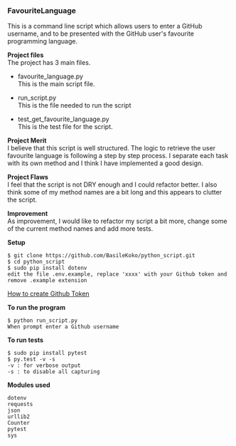 ### FavouriteLanguage

This is a command line script which allows users to enter a GitHub username, and to be presented with the GitHub user's favourite programming language.

**Project files**  
The project has 3 main files.

- favourite_language.py  
This is the main script file.

- run_script.py  
This is the file needed to run the script

- test_get_favourite_language.py  
This is the test file for the script.


**Project Merit**  
I believe that this script is well structured. The logic to retrieve the user favourite language is following a step by step process. I separate each task with its own method and I think I have implemented a good design.

**Project Flaws**  
I feel that the script is not DRY enough  and I could refactor better.
I also think some of my method names are a bit long and this appears to clutter the script.

**Improvement**  
As improvement, I would like to refactor my script a bit more, change some of the current method names and add more tests.

**Setup**
```
$ git clone https://github.com/BasileKoko/python_script.git
$ cd python_script
$ sudo pip install dotenv
edit the file .env.example, replace 'xxxx' with your Github token and remove .example extension
```
[How to create Github Token](https://help.github.com/articles/creating-a-personal-access-token-for-the-command-line/)

**To run the program**
```
$ python run_script.py
When prompt enter a Github username
```

**To run tests**
```
$ sudo pip install pytest
$ py.test -v -s
-v : for verbose output
-s : to disable all capturing
```

**Modules used**
```
dotenv
requests
json
urllib2
Counter
pytest
sys
```

